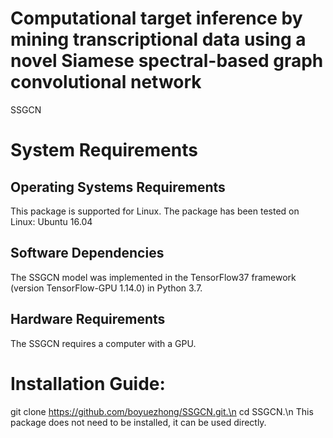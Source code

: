 # Computational target inference by mining transcriptional data using a novel Siamese spectral-based graph convolutional network
SSGCN

# System Requirements
## Operating Systems  Requirements
This package is supported for  Linux. The package has been tested on Linux: Ubuntu 16.04
## Software Dependencies
The SSGCN model was implemented in the TensorFlow37 framework (version TensorFlow-GPU 1.14.0) in Python 3.7.
## Hardware Requirements
The SSGCN requires a computer with a  GPU.
# Installation Guide:
git clone https://github.com/boyuezhong/SSGCN.git.\n
cd SSGCN.\n
This package does not need to be installed, it can be used directly.




